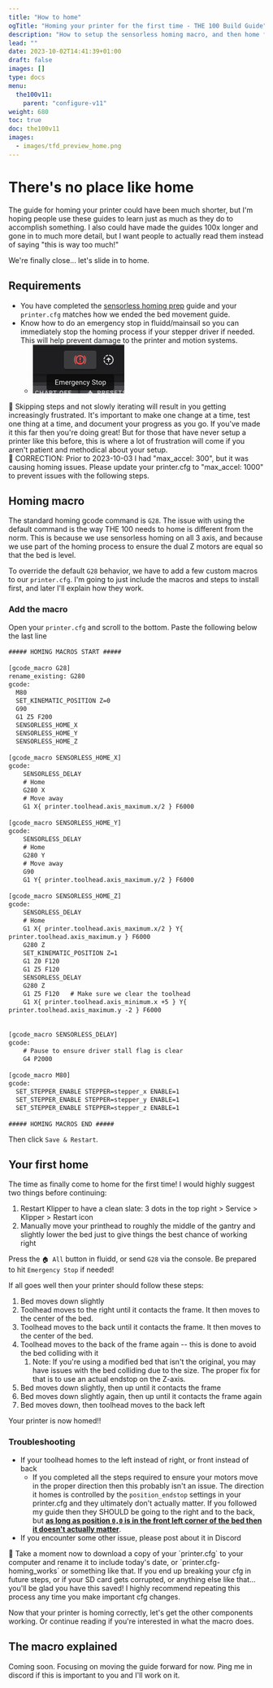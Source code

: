 ```yaml
---
title: "How to home"
ogTitle: "Homing your printer for the first time - THE 100 Build Guide"
description: "How to setup the sensorless homing macro, and then home for the first time!"
lead: ""
date: 2023-10-02T14:41:39+01:00
draft: false
images: []
type: docs
menu:
  the100v11:
    parent: "configure-v11"
weight: 680
toc: true
doc: the100v11
images: 
  - images/tfd_preview_home.png
---
```


# There's no place like home
The guide for homing your printer could have been much shorter, but I'm hoping people use these guides to learn just as much as they do to accomplish something. I also could have made the guides 100x longer and gone in to much more detail, but I want people to actually read them instead of saying "this is way too much!" 

We're finally close... let's slide in to home.

## Requirements 
  * You have completed the <a href="/the100/1.1/configure/sensorless-homing-prep/">sensorless homing prep</a> guide and your `printer.cfg` matches how we ended the bed movement guide.
  * Know how to do an emergency stop in fluidd/mainsail so you can immediately stop the homing process if your stepper driver if needed. This will help prevent damage to the printer and motion systems. 
      * <img src="images/fluidd_emergency_stop.png">

<div class="alert alert-warning" role="alert">
    🛑	Skipping steps and not slowly iterating will result in you getting increasingly frustrated. It's important to make one change at a time, test one thing at a time, and document your progress as you go. If you've made it this far then you're doing great! But for those that have never setup a printer like this before, this is where a lot of frustration will come if you aren't patient and methodical about your setup.
</div>

<div class="alert alert-danger" role="alert">
    🛑	CORRECTION: Prior to 2023-10-03 I had "max_accel: 300", but it was causing homing issues. Please update your printer.cfg to "max_accel: 1000" to prevent issues with the following steps.
</div>


## Homing macro
The standard homing gcode command is `G28`. The issue with using the default command is the way THE 100 needs to home is different from the norm. This is because we use sensorless homing on all 3 axis, and because we use part of the homing process to ensure the dual Z motors are equal so that the bed is level. 

To override the default `G28` behavior, we have to add a few custom macros to our `printer.cfg`. I'm going to just include the macros and steps to install first, and later I'll explain how they work.

### Add the macro
Open your `printer.cfg` and scroll to the bottom. Paste the following below the last line

```
##### HOMING MACROS START #####

[gcode_macro G28]
rename_existing: G280
gcode:
  M80
  SET_KINEMATIC_POSITION Z=0
  G90
  G1 Z5 F200
  SENSORLESS_HOME_X
  SENSORLESS_HOME_Y
  SENSORLESS_HOME_Z

[gcode_macro SENSORLESS_HOME_X]
gcode:
    SENSORLESS_DELAY
    # Home
    G280 X
    # Move away
    G1 X{ printer.toolhead.axis_maximum.x/2 } F6000

[gcode_macro SENSORLESS_HOME_Y]
gcode:
    SENSORLESS_DELAY
    # Home
    G280 Y
    # Move away
    G90
    G1 Y{ printer.toolhead.axis_maximum.y/2 } F6000

[gcode_macro SENSORLESS_HOME_Z]
gcode:
    SENSORLESS_DELAY
    # Home
    G1 X{ printer.toolhead.axis_maximum.x/2 } Y{ printer.toolhead.axis_maximum.y } F6000
    G280 Z
    SET_KINEMATIC_POSITION Z=1
    G1 Z0 F120
    G1 Z5 F120
    SENSORLESS_DELAY
    G280 Z
    G1 Z5 F120   # Make sure we clear the toolhead
    G1 X{ printer.toolhead.axis_minimum.x +5 } Y{ printer.toolhead.axis_maximum.y -2 } F6000


[gcode_macro SENSORLESS_DELAY]
gcode:
    # Pause to ensure driver stall flag is clear
    G4 P2000

[gcode_macro M80]
gcode:
  SET_STEPPER_ENABLE STEPPER=stepper_x ENABLE=1
  SET_STEPPER_ENABLE STEPPER=stepper_y ENABLE=1
  SET_STEPPER_ENABLE STEPPER=stepper_z ENABLE=1

##### HOMING MACROS END #####
```

Then click `Save & Restart`.

## Your first home
The time as finally come to home for the first time! I would highly suggest two things before continuing:
  1. Restart Klipper to have a clean slate: 3 dots in the top right > Service > Klipper > Restart icon
  1. Manually move your printhead to roughly the middle of the gantry and slightly lower the bed just to give things the best chance of working right

Press the `🏠 All` button in fluidd, or send `G28` via the console. Be prepared to hit `Emergency Stop` if needed!

If all goes well then your printer should follow these steps:

  1. Bed moves down slightly
  1. Toolhead moves to the right until it contacts the frame. It then moves to the center of the bed. 
  1. Toolhead moves to the back until it contacts the frame. It then moves to the center of the bed. 
  1. Toolhead moves to the back of the frame again -- this is done to avoid the bed colliding with it
      1. Note: If you're using a modified bed that isn't the original, you may have issues with the bed colliding due to the size. The proper fix for that is to use an actual endstop on the Z-axis.
  1. Bed moves down slightly, then up until it contacts the frame
  1. Bed moves down slightly again, then up until it contacts the frame again
  1. Bed moves down, then toolhead moves to the back left

Your printer is now homed!!

### Troubleshooting
  * If your toolhead homes to the left instead of right, or front instead of back
      * If you completed all the steps required to ensure your motors move in the proper direction then this probably isn't an issue. The direction it homes is controlled by the `position_endstop` settings in your printer.cfg and they ultimately don't actually matter. If you followed my guide then they SHOULD be going to the right and to the back, but <b><u>as long as position `0,0` is in the front left corner of the bed then it doesn't actually matter</b></u>. 
  * If you encounter some other issue, please post about it in Discord

<div class="alert alert-info" role="alert">
    💾 	Take a moment now to download a copy of your `printer.cfg` to your computer and rename it to include today's date, or `printer.cfg-homing_works` or something like that. If you end up breaking your cfg in future steps, or if your SD card gets corrupted, or anything else like that... you'll be glad you have this saved! I highly recommend repeating this process any time you make important cfg changes. 
</div>

Now that your printer is homing correctly, let's get the other components working. Or continue reading if you're interested in what the macro does. 

## The macro explained
Coming soon. Focusing on moving the guide forward for now. Ping me in discord if this is important to you and I'll work on it. 
